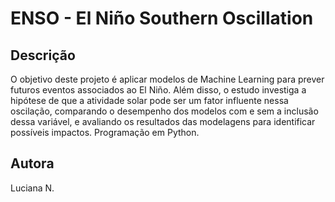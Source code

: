 # ENSO - El Niño Southern Oscillation

## Descrição
O objetivo deste projeto é aplicar modelos de Machine Learning para prever futuros eventos associados ao El Niño. Além disso, o estudo investiga a hipótese de que a atividade solar pode ser um fator influente nessa oscilação, comparando o desempenho dos modelos com e sem a inclusão dessa variável, e avaliando os resultados das modelagens para identificar possíveis impactos. Programação em Python. 

## Autora
Luciana N.
